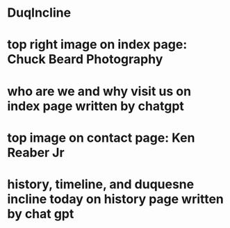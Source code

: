 # DuqIncline

# top right image on index page:  Chuck Beard Photography 
# who are we and why visit us on index page written by chatgpt
# top image on contact page: Ken Reaber Jr
# history, timeline, and duquesne incline today on history page written by chat gpt